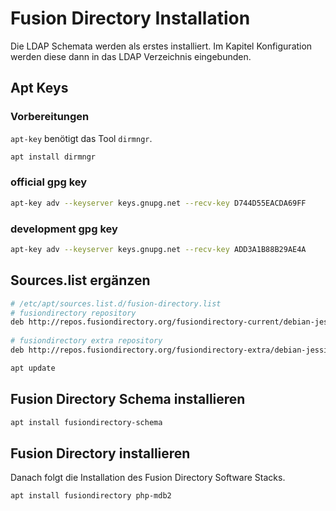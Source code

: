 # Fusion Directory Installation

Die LDAP Schemata werden als erstes installiert. Im Kapitel Konfiguration werden diese dann in das LDAP Verzeichnis eingebunden.

## Apt Keys
### Vorbereitungen

`apt-key` benötigt das Tool `dirmngr`.

```bash
apt install dirmngr
```

### official gpg key

```bash
apt-key adv --keyserver keys.gnupg.net --recv-key D744D55EACDA69FF
```

### development gpg key

```bash
apt-key adv --keyserver keys.gnupg.net --recv-key ADD3A1B88B29AE4A
```

## Sources.list ergänzen

```bash
# /etc/apt/sources.list.d/fusion-directory.list
# fusiondirectory repository
deb http://repos.fusiondirectory.org/fusiondirectory-current/debian-jessie jessie main
 
# fusiondirectory extra repository
deb http://repos.fusiondirectory.org/fusiondirectory-extra/debian-jessie jessie main
```

```bash
apt update
```

## Fusion Directory Schema installieren

```bash
apt install fusiondirectory-schema
```

## Fusion Directory installieren

Danach folgt die Installation des Fusion Directory Software Stacks.

```bash
apt install fusiondirectory php-mdb2
```
